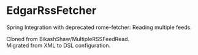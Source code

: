 # EdgarRssFetcher
Spring Integration with deprecated rome-fetcher: Reading multiple feeds.  

Cloned from BikashShaw/MultipleRSSFeedRead.  
Migrated from XML to DSL configuration.